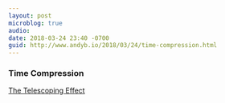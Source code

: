 ```yaml
---
layout: post
microblog: true
audio: 
date: 2018-03-24 23:40 -0700
guid: http://www.andyb.io/2018/03/24/time-compression.html
---
```

### Time Compression

[The Telescoping Effect](https://kottke.org/18/01/the-telescoping-effect)
